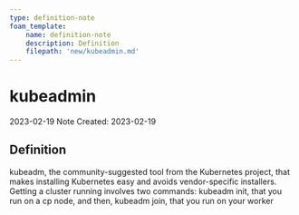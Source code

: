 ```yaml
---
type: definition-note
foam_template:
    name: definition-note
    description: Definition
    filepath: 'new/kubeadmin.md'
---
```

# kubeadmin
2023-02-19
Note Created: 2023-02-19

## Definition

kubeadm, the community-suggested tool from the Kubernetes project, that
makes installing Kubernetes easy and avoids vendor-specific installers.
Getting a cluster running involves two commands: kubeadm init, that you
run on a cp node, and then, kubeadm join, that you run on your worker